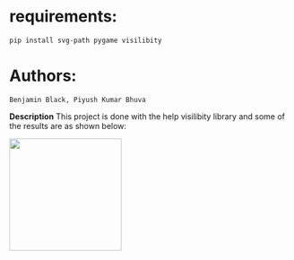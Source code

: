 # requirements:

    pip install svg-path pygame visilibity

# Authors:
    Benjamin Black, Piyush Kumar Bhuva
    
**Description**
This project is done with the help visilibity library and some of the results are as shown below:
 
<img src="https://github.com/Godcreatebugs/Agent-Theif-2-Sum-Intelligent-Game/blob/master/report_videos/cluttered_static_path.gif" width="200" height= "200">
